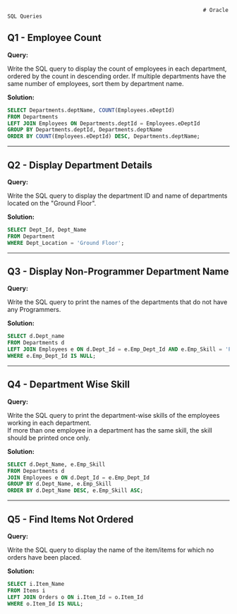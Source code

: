                                                                   # Oracle SQL Queries

## Q1 - Employee Count

**Query:**  

Write the SQL query to display the count of employees in each department, ordered by the count in descending order. If multiple departments have the same number of employees, sort them by department name.

**Solution:**

```sql
SELECT Departments.deptName, COUNT(Employees.eDeptId) 
FROM Departments 
LEFT JOIN Employees ON Departments.deptId = Employees.eDeptId 
GROUP BY Departments.deptId, Departments.deptName 
ORDER BY COUNT(Employees.eDeptId) DESC, Departments.deptName;
```
---

## Q2 - Display Department Details

**Query:**  

Write the SQL query to display the department ID and name of departments located on the "Ground Floor".

**Solution:**

```sql
SELECT Dept_Id, Dept_Name 
FROM Department 
WHERE Dept_Location = 'Ground Floor';
```
---

## Q3 - Display Non-Programmer Department Name

**Query:**  

Write the SQL query to print the names of the departments that do not have any Programmers.

**Solution:**

```sql
SELECT d.Dept_name
FROM Departments d
LEFT JOIN Employees e ON d.Dept_Id = e.Emp_Dept_Id AND e.Emp_Skill = 'Programmer'
WHERE e.Emp_Dept_Id IS NULL;
```
---

## Q4 - Department Wise Skill

**Query:** 

Write the SQL query to print the department-wise skills of the employees working in each department.  
If more than one employee in a department has the same skill, the skill should be printed once only.

**Solution:**

```sql
SELECT d.Dept_Name, e.Emp_Skill
FROM Departments d
JOIN Employees e ON d.Dept_Id = e.Emp_Dept_Id
GROUP BY d.Dept_Name, e.Emp_Skill
ORDER BY d.Dept_Name DESC, e.Emp_Skill ASC;
```
---

## Q5 - Find Items Not Ordered

**Query:**  

Write the SQL query to display the name of the item/items for which no orders have been placed.

**Solution:**

```sql
SELECT i.Item_Name
FROM Items i
LEFT JOIN Orders o ON i.Item_Id = o.Item_Id
WHERE o.Item_Id IS NULL;
```
